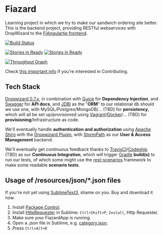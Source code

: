 Fiazard
=======

Learning project in which we try to make our sandwich ordering site better. This is the backend project, providing RESTful webservices with DropWizard to the [FiAngulartje frontend](https://github.com/SoftwareSandbox/FiAngulartje).

[![Build Status](https://travis-ci.org/SoftwareSandbox/Fiazard.svg?branch=master)](https://travis-ci.org/SoftwareSandbox/Fiazard)

[![Stories in Ready](https://badge.waffle.io/softwaresandbox/fiazard.svg?label=ready&title=Ready)](http://waffle.io/softwaresandbox/fiazard)
[![Stories in Ready](https://badge.waffle.io/softwaresandbox/fiazard.svg?label=in%20progress&title=In%20Progress)](http://waffle.io/softwaresandbox/fiazard)

[![Throughput Graph](https://graphs.waffle.io/softwaresandbox/fiazard/throughput.svg)](https://waffle.io/softwaresandbox/fiazard/metrics)

Check [this important info](CONTRIBUTE.md) if you're interested in Contributing.

## Tech Stack
[Dropwizard 0.7.x](http://dropwizard.io/), in combination with 
[Guice](https://github.com/HubSpot/dropwizard-guice) for **Dependency Injection**, and
[Swagger](http://swagger.io/) for **API docs**, and
[JDBI](http://jdbi.org/) as the "**ORM**" to our relational db should we use one, with 
MySQL/Postgres/MongoDB/... (TBD) for **persistency**, 
which will all be set up/provisioned using
[Vagrant](https://www.vagrantup.com/)/[Docker](https://www.docker.com/)/... (TBD) for **provisioning**/Infrastructure as code.




We'll eventually handle **authentication and authorization** using
[Apache Shiro](http://shiro.apache.org/) with the [Dropwizard Plugin](https://github.com/silb/dropwizard-shiro), with
[StormPath](https://stormpath.com/) as our **User & Access Management** backend.


We'll eventually get continuous feedback thanks to
[TravisCI](https://travis-ci.org/)/[Codeship](http://codeship.io/) (TBD) as our **Continuous Integration**, which will trigger
[Gradle](http://www.gradle.org/) **build(s)** to run our tests, of which some might use
the [rest-scenarios](https://github.com/cegeka/rest-scenarios) framework to make some readable **scenario tests**.

## Usage of /resources/json/*.json files
If you're not yet using [SublimeText3](http://www.sublimetext.com/3), shame on you. Buy and download it now.

1. Install [Package Control](https://sublime.wbond.net/installation#st3).
2. Install [HttpRequester](https://github.com/braindamageinc/SublimeHttpRequester) in Sublime: `Ctrl+Shift+P`, `Install`, Http Requester.
3. Make sure your FiazardApp is running.
4. Open a .json file in Sublime, e.g. [category.json](src/test/resources/json/category.json).
5. Press `Ctrl+Alt+R`
